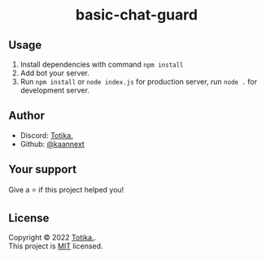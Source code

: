 <h1 align="center">basic-chat-guard</h1>

## Usage

<ol>
    <li>Install dependencies with command <code>npm install</code>
    <li>Add bot your server.</li>
    <li>Run <code>npm install</code> or <code>node index.js</code> for production server, run <code>node .</code> for development server.</li>
</ol>

## Author
-   Discord: [Totika.](https://discord.com/users/346030053185945600)
-   Github: [@kaannext](https://github.com/kaannext)

## Your support

Give a ⭐️ if this project helped you!

## License

Copyright © 2022 [Totika.](https://github.com/kaannext).<br />
This project is [MIT](https://github.com/Totikashi/discord-horoscope-bot/blob/main/LICENSE) licensed.
